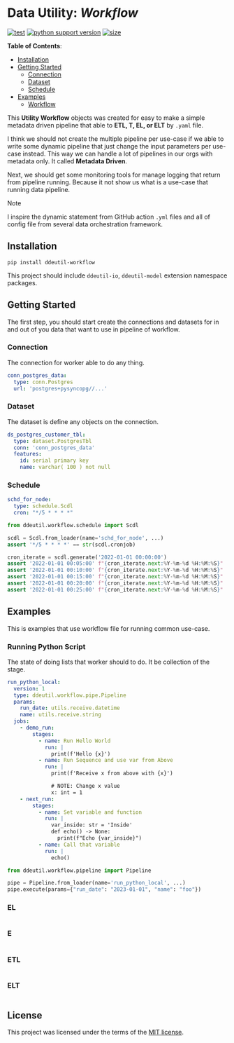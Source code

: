 # Data Utility: _Workflow_

[![test](https://github.com/ddeutils/ddeutil-workflow/actions/workflows/tests.yml/badge.svg?branch=main)](https://github.com/ddeutils/ddeutil-workflow/actions/workflows/tests.yml)
[![python support version](https://img.shields.io/pypi/pyversions/ddeutil-workflow)](https://pypi.org/project/ddeutil-workflow/)
[![size](https://img.shields.io/github/languages/code-size/ddeutils/ddeutil-workflow)](https://github.com/ddeutils/ddeutil-workflow)

**Table of Contents**:

- [Installation](#installation)
- [Getting Started](#getting-started)
  - [Connection](#conn)
  - [Dataset](#dataset)
  - [Schedule](#schedule)
- [Examples](#examples)
  - [Workflow](#workflow)

This **Utility Workflow** objects was created for easy to make a simple metadata
driven pipeline that able to **ETL, T, EL, or ELT** by `.yaml` file.

I think we should not create the multiple pipeline per use-case if we able to
write some dynamic pipeline that just change the input parameters per use-case
instead. This way we can handle a lot of pipelines in our orgs with metadata only.
It called **Metadata Driven**.

Next, we should get some monitoring tools for manage logging that return from
pipeline running. Because it not show us what is a use-case that running data
pipeline.

> [!NOTE]
> I inspire the dynamic statement from GitHub action `.yml` files and all of config
> file from several data orchestration framework.

## Installation

```shell
pip install ddeutil-workflow
```

This project should include `ddeutil-io`, `ddeutil-model` extension namespace
packages.

## Getting Started

The first step, you should start create the connections and datasets for in and
out of you data that want to use in pipeline of workflow.

### Connection

The connection for worker able to do any thing.

```yaml
conn_postgres_data:
  type: conn.Postgres
  url: 'postgres+pysyncopg//...'
```

### Dataset

The dataset is define any objects on the connection.

```yaml
ds_postgres_customer_tbl:
  type: dataset.PostgresTbl
  conn: 'conn_postgres_data'
  features:
    id: serial primary key
    name: varchar( 100 ) not null
```

### Schedule

```yaml
schd_for_node:
  type: schedule.Scdl
  cron: "*/5 * * * *"
```

```python
from ddeutil.workflow.schedule import Scdl

scdl = Scdl.from_loader(name='schd_for_node', ...)
assert '*/5 * * * *' == str(scdl.cronjob)

cron_iterate = scdl.generate('2022-01-01 00:00:00')
assert '2022-01-01 00:05:00' f"{cron_iterate.next:%Y-%m-%d %H:%M:%S}"
assert '2022-01-01 00:10:00' f"{cron_iterate.next:%Y-%m-%d %H:%M:%S}"
assert '2022-01-01 00:15:00' f"{cron_iterate.next:%Y-%m-%d %H:%M:%S}"
assert '2022-01-01 00:20:00' f"{cron_iterate.next:%Y-%m-%d %H:%M:%S}"
assert '2022-01-01 00:25:00' f"{cron_iterate.next:%Y-%m-%d %H:%M:%S}"
```

## Examples

This is examples that use workflow file for running common use-case.

### Running Python Script

The state of doing lists that worker should to do. It be collection of the stage.

```yaml
run_python_local:
  version: 1
  type: ddeutil.workflow.pipe.Pipeline
  params:
    run_date: utils.receive.datetime
    name: utils.receive.string
  jobs:
    - demo_run:
        stages:
          - name: Run Hello World
            run: |
              print(f'Hello {x}')
          - name: Run Sequence and use var from Above
            run: |
              print(f'Receive x from above with {x}')

              # NOTE: Change x value
              x: int = 1
    - next_run:
        stages:
          - name: Set variable and function
            run: |
              var_inside: str = 'Inside'
              def echo() -> None:
                print(f"Echo {var_inside}")
          - name: Call that variable
            run: |
              echo()
```

```python
from ddeutil.workflow.pipeline import Pipeline

pipe = Pipeline.from_loader(name='run_python_local', ...)
pipe.execute(params={"run_date": "2023-01-01", "name": "foo"})
```

### EL

```yaml

```

### E

```yaml

```

### ETL

```yaml

```

### ELT

```yaml

```

## License

This project was licensed under the terms of the [MIT license](LICENSE).
